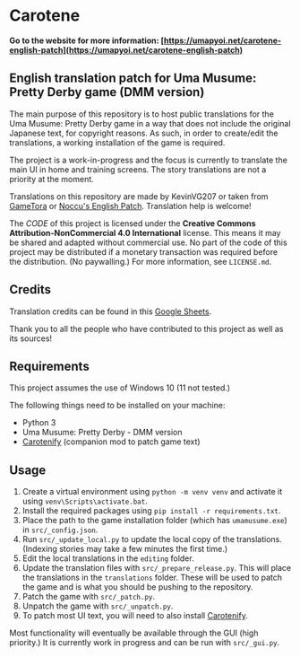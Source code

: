 # Carotene
**Go to the website for more information: [https://umapyoi.net/carotene-english-patch](https://umapyoi.net/carotene-english-patch)**

## English translation patch for Uma Musume: Pretty Derby game (DMM version)

The main purpose of this repository is to host public translations for the Uma Musume: Pretty Derby game in a way that does not include the original Japanese text, for copyright reasons. As such, in order to create/edit the translations, a working installation of the game is required.

The project is a work-in-progress and the focus is currently to translate the main UI in home and training screens. The story translations are not a priority at the moment.

Translations on this repository are made by KevinVG207 or taken from [GameTora](https://gametora.com/umamusume) or [Noccu's English Patch](https://github.com/noccu/umamusu-translate). Translation help is welcome!

The *CODE* of this project is licensed under the **Creative Commons Attribution-NonCommercial 4.0 International** license. This means it may be shared and adapted without commercial use. No part of the code of this project may be distributed if a monetary transaction was required before the distribution. (No paywalling.) For more information, see ``LICENSE.md``.

## Credits
Translation credits can be found in this [Google Sheets](https://docs.google.com/spreadsheets/d/1NTGzdvDuab0gaSi6Yt8CBSchxDXCbrkSsxPESXCHCaU/edit?usp=sharing).

Thank you to all the people who have contributed to this project as well as its sources!

## Requirements
This project assumes the use of Windows 10 (11 not tested.)

The following things need to be installed on your machine:
* Python 3
* Uma Musume: Pretty Derby - DMM version
* [Carotenify](https://github.com/KevinVG207/Uma-Carotenify) (companion mod to patch game text)

## Usage

1. Create a virtual environment using `python -m venv venv` and activate it using `venv\Scripts\activate.bat`.
2. Install the required packages using `pip install -r requirements.txt`.
3. Place the path to the game installation folder (which has `umamusume.exe`) in `src/_config.json`.
4. Run `src/_update_local.py` to update the local copy of the translations. (Indexing stories may take a few minutes the first time.)
5. Edit the local translations in the `editing` folder.
6. Update the translation files with `src/_prepare_release.py`. This will place the translations in the `translations` folder. These will be used to patch the game and is what you should be pushing to the repository.
7. Patch the game with `src/_patch.py`.
8. Unpatch the game with `src/_unpatch.py`.
9. To patch most UI text, you will need to also install [Carotenify](https://github.com/KevinVG207/Uma-Carotenify).

Most functionality will eventually be available through the GUI (high priority.) It is currently work in progress and can be run with `src/_gui.py`.
